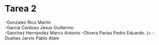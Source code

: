 # Tarea 2

-Gonzalez Rico Martin  
-Garcia Cardoso Jesus Guillermo  
-Sánchez Hernández Marco Antonio
-Olivera Parias Pedro Eduardo. (= 
-Dueñas Jarvio Pablo Alam
